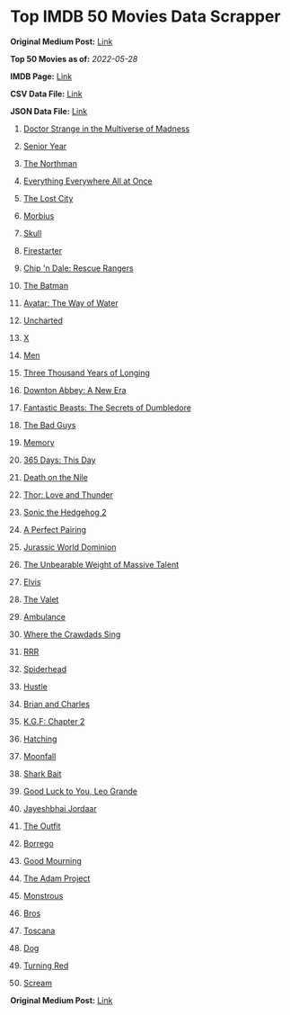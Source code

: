 # Top IMDB 50 Movies Data Scrapper

**Original Medium Post:** [Link](https://medium.com/@nishantsahoo/which-movie-should-i-watch-5c83a3c0f5b1) 

**Top 50 Movies as of:** _2022-05-28_

**IMDB Page:** [Link](http://www.imdb.com/search/title?release_date=2022,2022&title_type=feature)

**CSV Data File:** [Link](/Data/data.csv)

**JSON Data File:** [Link](/Data/data.json)

1. [Doctor Strange in the Multiverse of Madness](https://www.imdb.com/title/tt9419884/?ref_=adv_li_tt)

2. [Senior Year](https://www.imdb.com/title/tt5315212/?ref_=adv_li_tt)

3. [The Northman](https://www.imdb.com/title/tt11138512/?ref_=adv_li_tt)

4. [Everything Everywhere All at Once](https://www.imdb.com/title/tt6710474/?ref_=adv_li_tt)

5. [The Lost City](https://www.imdb.com/title/tt13320622/?ref_=adv_li_tt)

6. [Morbius](https://www.imdb.com/title/tt5108870/?ref_=adv_li_tt)

7. [Skull](https://www.imdb.com/title/tt11866324/?ref_=adv_li_tt)

8. [Firestarter](https://www.imdb.com/title/tt1798632/?ref_=adv_li_tt)

9. [Chip 'n Dale: Rescue Rangers](https://www.imdb.com/title/tt3513500/?ref_=adv_li_tt)

10. [The Batman](https://www.imdb.com/title/tt1877830/?ref_=adv_li_tt)

11. [Avatar: The Way of Water](https://www.imdb.com/title/tt1630029/?ref_=adv_li_tt)

12. [Uncharted](https://www.imdb.com/title/tt1464335/?ref_=adv_li_tt)

13. [X](https://www.imdb.com/title/tt13560574/?ref_=adv_li_tt)

14. [Men](https://www.imdb.com/title/tt13841850/?ref_=adv_li_tt)

15. [Three Thousand Years of Longing](https://www.imdb.com/title/tt9198364/?ref_=adv_li_tt)

16. [Downton Abbey: A New Era](https://www.imdb.com/title/tt11703710/?ref_=adv_li_tt)

17. [Fantastic Beasts: The Secrets of Dumbledore](https://www.imdb.com/title/tt4123432/?ref_=adv_li_tt)

18. [The Bad Guys](https://www.imdb.com/title/tt8115900/?ref_=adv_li_tt)

19. [Memory](https://www.imdb.com/title/tt11827628/?ref_=adv_li_tt)

20. [365 Days: This Day](https://www.imdb.com/title/tt12996154/?ref_=adv_li_tt)

21. [Death on the Nile](https://www.imdb.com/title/tt7657566/?ref_=adv_li_tt)

22. [Thor: Love and Thunder](https://www.imdb.com/title/tt10648342/?ref_=adv_li_tt)

23. [Sonic the Hedgehog 2](https://www.imdb.com/title/tt12412888/?ref_=adv_li_tt)

24. [A Perfect Pairing](https://www.imdb.com/title/tt15215512/?ref_=adv_li_tt)

25. [Jurassic World Dominion](https://www.imdb.com/title/tt8041270/?ref_=adv_li_tt)

26. [The Unbearable Weight of Massive Talent](https://www.imdb.com/title/tt11291274/?ref_=adv_li_tt)

27. [Elvis](https://www.imdb.com/title/tt3704428/?ref_=adv_li_tt)

28. [The Valet](https://www.imdb.com/title/tt4081630/?ref_=adv_li_tt)

29. [Ambulance](https://www.imdb.com/title/tt4998632/?ref_=adv_li_tt)

30. [Where the Crawdads Sing](https://www.imdb.com/title/tt9411972/?ref_=adv_li_tt)

31. [RRR](https://www.imdb.com/title/tt8178634/?ref_=adv_li_tt)

32. [Spiderhead](https://www.imdb.com/title/tt9783600/?ref_=adv_li_tt)

33. [Hustle](https://www.imdb.com/title/tt8009428/?ref_=adv_li_tt)

34. [Brian and Charles](https://www.imdb.com/title/tt13270424/?ref_=adv_li_tt)

35. [K.G.F: Chapter 2](https://www.imdb.com/title/tt10698680/?ref_=adv_li_tt)

36. [Hatching](https://www.imdb.com/title/tt12519030/?ref_=adv_li_tt)

37. [Moonfall](https://www.imdb.com/title/tt5834426/?ref_=adv_li_tt)

38. [Shark Bait](https://www.imdb.com/title/tt12550376/?ref_=adv_li_tt)

39. [Good Luck to You, Leo Grande](https://www.imdb.com/title/tt13352968/?ref_=adv_li_tt)

40. [Jayeshbhai Jordaar](https://www.imdb.com/title/tt10393870/?ref_=adv_li_tt)

41. [The Outfit](https://www.imdb.com/title/tt14114802/?ref_=adv_li_tt)

42. [Borrego](https://www.imdb.com/title/tt12676006/?ref_=adv_li_tt)

43. [Good Mourning](https://www.imdb.com/title/tt15331186/?ref_=adv_li_tt)

44. [The Adam Project](https://www.imdb.com/title/tt2463208/?ref_=adv_li_tt)

45. [Monstrous](https://www.imdb.com/title/tt4624366/?ref_=adv_li_tt)

46. [Bros](https://www.imdb.com/title/tt9731598/?ref_=adv_li_tt)

47. [Toscana](https://www.imdb.com/title/tt13276352/?ref_=adv_li_tt)

48. [Dog](https://www.imdb.com/title/tt11252248/?ref_=adv_li_tt)

49. [Turning Red](https://www.imdb.com/title/tt8097030/?ref_=adv_li_tt)

50. [Scream](https://www.imdb.com/title/tt11245972/?ref_=adv_li_tt)

**Original Medium Post:** [Link](https://medium.com/@nishantsahoo/which-movie-should-i-watch-5c83a3c0f5b1) 
